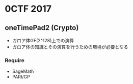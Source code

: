 # 0CTF 2017
## oneTimePad2 (Crypto)
- ガロア体GF(2^128)上での演算
- ガロア体の知識とその演算を行うための環境が必要となる
### Require
- SageMath
- PARI/GP
